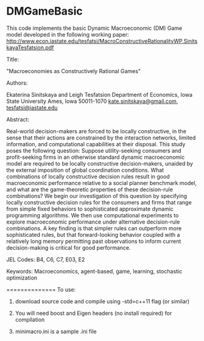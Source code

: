 DMGameBasic
===========

This code implements the basic Dynamic Macroeconomic (DM) Game model developed in the following working paper:
http://www.econ.iastate.edu/tesfatsi/MacroConstructiveRationalityWP.SinitskayaTesfatsion.pdf

Title: 

"Macroeconomies as Constructively Rational Games"

Authors: 

Ekaterina Sinitskaya and Leigh Tesfatsion 
Department of Economics, Iowa State University 
Ames, Iowa 50011-1070
kate.sinitskaya@gmail.com, tesfatsi@iastate.edu

Abstract:

Real-world decision-makers are forced to be locally constructive, in the sense that their actions are constrained by the interaction networks, limited information, and computational capabilities at their disposal.  This study poses the following question: Suppose utility-seeking consumers and profit-seeking firms in an otherwise standard dynamic macroeconomic model are required to be locally constructive decision-makers, unaided by the external imposition of global coordination conditions.  What combinations of locally constructive decision rules result in good macroeconomic performance relative to a social planner benchmark model, and what are the game-theoretic properties of these decision-rule combinations?  We begin our investigation of this question by specifying locally constructive decision rules for the consumers and firms that range from simple fixed behaviors to sophisticated approximate dynamic programming algorithms.  We then use computational experiments to explore macroeconomic performance under alternative decision-rule combinations.  A key finding is that simpler rules can outperform more sophisticated rules, but that forward-looking behavior coupled with a relatively long memory permitting past observations to inform current decision-making is critical for good performance.

JEL Codes: B4, C6, C7, E03, E2

Keywords:  Macroeconomics, agent-based, game, learning, stochastic optimization

==============
To use:
1. download source code and compile using -std=c++11 flag (or similar)

2. You will need boost and Eigen headers (no install required) for compilation

3. minimacro.ini is a sample .ini file
